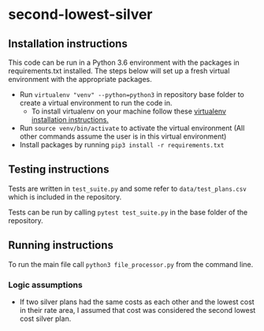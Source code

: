 # second-lowest-silver

## Installation instructions

This code can be run in a Python 3.6 environment with the packages in requirements.txt installed. The steps below will set up a fresh virtual environment with the appropriate packages. 

- Run `virtualenv "venv" --python=python3` in repository base folder to create a virtual environment to run the code in.
  - To install virtualenv on your machine follow these [virtualenv installation instructions.](https://virtualenv.pypa.io/en/latest/installation/) 
- Run `source venv/bin/activate` to activate the virtual environment (All other commands assume the user is in this virtual environment)
- Install packages by running `pip3 install -r requirements.txt`

## Testing instructions

Tests are written in `test_suite.py` and some refer to `data/test_plans.csv` which is included in the repository.

Tests can be run by calling `pytest test_suite.py` in the base folder of the repository.

## Running instructions

To run the main file call `python3 file_processor.py` from the command line.

### Logic assumptions

- If two silver plans had the same costs as each other and the lowest cost in their rate area, I assumed that cost was considered the second lowest cost silver plan.
